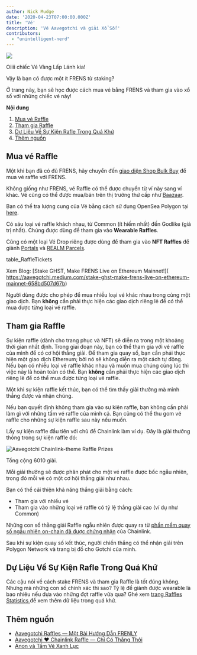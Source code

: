```yaml
---
author: Nick Mudge
date: '2020-04-23T07:00:00.000Z'
title: 'Vé'
description: 'Vé Aavegotchi và giải Xổ Số!'
contributors:
  - "unintelligent-nerd"
---
```



<div class="headerImageContainer">
<img class="headerImage" src="/tickets/ticket-godlike.svg">
<p class="headerImageText">Oiiii chiếc Vé Vàng Lấp Lánh kia!</p>
</div>

Vậy là bạn có được một ít FRENS từ staking?

Ở trang này, bạn sẽ học được cách mua vé bằng FRENS và tham gia vào xổ số với những chiếc vé này!

<div class="contentsBox">

**Nội dung**

<ol>
<li><a href=#purchasing-raffle-tickets>Mua vé Raffle</a></li>
<li><a href=#entering-raffles>Tham gia Raffle</a></li>
<li><a href=#past-raffles-statistics>Dự Liệu Về Sự Kiện Rafle Trong Quá Khứ</a></li>
<li><a href=#more-resources>Thêm nguồn</a></li>
</ol>

</div>

## Mua vé Raffle

Một khi bạn đã có đủ FRENS, hãy chuyển đến [ giao diện Shop Bulk Buy](https://aavegotchi.com/tickets) để mua vé raffle với FRENS.

Không giống như FRENS, vé Raffle có thể được chuyển từ ví này sang ví khác. Vé cũng có thể được mua/bán trên thị trường thứ cấp như [Baazaar](/baazaar).

Bạn có thể tra lượng cung của Vé bằng cách sử dụng OpenSea Polygon tại [here](https://opensea.io/collection/aavegotchi-raffle-tickets-polygon).

Có sáu loại vé raffle khách nhau, từ Common (ít hiếm nhất) đến Godlike (giá trị nhất). Chúng được dùng để tham gia vào **Wearable Raffles**.

Cũng có một loại Vé Drop riêng được dùng để tham gia vào  **NFT Raffles** để giành  [Portals](/portals) và [REALM Parcels](/metaverse).

table_RaffleTickets

Xem Blog: \[Stake GHST, Make FRENS Live on Ethereum Mainnet!\]( https://aavegotchi.medium.com/stake-ghst-make-frens-live-on-ethereum-mainnet-658bd507d67b)

Người dùng được cho phép để mua nhiều loại vé khác nhau trong cùng một giao dịch. Bạn **không** cần phải thực hiện các giao dịch riêng lẻ để có thể mua được từng loại vé raffle.

## Tham gia Raffle

Sự kiện raffle (dành cho trang phục và NFT) sẽ diễn ra trong một khoảng thời gian nhất định. Trong giai đoạn này, bạn có thể tham gia với vé raffle của mình để có cơ hội thắng giải. Để tham gia quay số, bạn cần phải thực hiện một giao dịch Ethereum; bởi nó sẽ không diễn ra một cách tự động. Nếu bạn có nhiều loại vé raffle khác nhau và muốn mua chúng cùng lúc thì việc này là hoàn toàn có thể. Bạn **không** cần phải thực hiện các giao dịch riêng lẻ để có thể mua được từng loại vé raffle.

Một khi sự kiện raffle kết thúc, bạn có thể tìm thấy giải thưởng mà mình thắng được và nhận chúng.

Nếu bạn quyết định không tham gia vào sự kiện raffle, bạn không cần phải làm gì với những tấm vé raffle của mình cả. Bạn cũng có thể thu gom vé raffle cho những sự kiện raffle sau này nếu muốn.

Lấy sự kiện raffle đầu tiên với chủ đề Chainlink làm ví dụ. Đây là giải thưởng thông trong sự kiện raffle đó:

<img class = "bodyImage" src = "/tickets/link-raffle-prizes.png" alt = "Aavegotchi Chainlink-theme Raffle Prizes" />

Tổng cộng 6010 giải.

Mỗi giải thưởng sẽ được phân phát cho một vé raffle được bốc ngẫu nhiên, trong đó mỗi vé có một cơ hội thắng giải như nhau.

Bạn có thể cải thiện khả năng thắng giải bằng cách:
* Tham gia với nhiều vé
* Tham gia vào những loại vé raffle có tỷ lệ thắng giải cao (ví dụ như Common)

Những con số thằng giải Raffle ngẫu nhiên được quay ra từ [phần mềm quay số ngẫu nhiên on-chain đã được chứng nhận](https://blog.chain.link/verifiable-random-functions-vrf-random-number-generation-rng-feature/) của Chainlink.

Sau khi sự kiện quay số kết thúc, người chiến thắng có thể nhận giải trên Polygon Network và trang bị đồ cho Gotchi của mình.

## Dự Liệu Về Sự Kiện Rafle Trong Quá Khứ
Các cậu nói về cách stake FRENS và tham gia Raffle là tốt đúng không. Nhưng mà những con số chính xác thì sao? Tỷ lệ để giành được wearable là bao nhiêu nếu dựa vào những đợt raffle vừa qua? Ghé xem [trang Raffles Statistics ](/raffles-stats) để xem thêm dữ liệu trong quá khứ.

## Thêm nguồn

- [Aavegotchi Raffles — Một Bài Hướng Dẫn FRENLY](https://aavegotchi.medium.com/aavegotchi-raffles-a-frenly-guide-66f624c9bc60)
- [Aavegotchi ❤ Chainlink Raffle — Chỉ Có Thắng Thôi](https://aavegotchi.medium.com/aavegotchi-chainlink-raffle-you-just-won-af87712f1018)
- [Anon và Tấm Vé Xanh Lục](https://aavegotchi.medium.com/anon-and-the-green-ticket-5776969b3a69)
